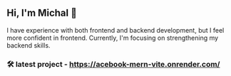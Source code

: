 ## Hi, I'm Michal 👋

I have experience with both frontend and backend development, but I feel more confident in frontend. Currently, I'm focusing on strengthening my backend skills.

### 🛠️ latest project - https://acebook-mern-vite.onrender.com/
